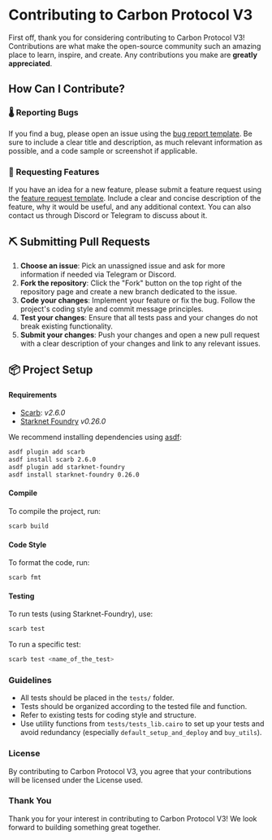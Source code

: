 # Contributing to Carbon Protocol V3

First off, thank you for considering contributing to Carbon Protocol V3! Contributions are what make the open-source community such an amazing place to learn, inspire, and create. Any contributions you make are **greatly appreciated**.

## How Can I Contribute?

### 🌡️ Reporting Bugs

If you find a bug, please open an issue using the [bug report template](https://github.com/carbonable-labs/carbon-protocol-v3/issues/new?assignees=&labels=bug&template=01_BUG_REPORT.md&title=bug%3A+). Be sure to include a clear title and description, as much relevant information as possible, and a code sample or screenshot if applicable.

### 📝 Requesting Features

If you have an idea for a new feature, please submit a feature request using the [feature request template](https://github.com/carbonable-labs/carbon-protocol-v3/issues/new?assignees=&labels=enhancement&template=02_FEATURE_REQUEST.md&title=feat%3A+). Include a clear and concise description of the feature, why it would be useful, and any additional context. You can also contact us through Discord or Telegram to discuss about it.

## ⛏️ Submitting Pull Requests
1. **Choose an issue**: Pick an unassigned issue and ask for more information if needed via Telegram or Discord.
2. **Fork the repository**: Click the "Fork" button on the top right of the repository page and create a new branch dedicated to the issue.
3. **Code your changes**: Implement your feature or fix the bug. Follow the project's coding style and commit message principles.
4. **Test your changes**: Ensure that all tests pass and your changes do not break existing functionality.
5. **Submit your changes**: Push your changes and open a new pull request with a clear description of your changes and link to any relevant issues.

## 📦 Project Setup

#### Requirements

- [Scarb](https://docs.swmansion.com/scarb/): *v2.6.0*
- [Starknet Foundry](https://foundry-rs.github.io/starknet-foundry/index.html) *v0.26.0*

We recommend installing dependencies using [asdf](https://asdf-vm.com/):

```bash
asdf plugin add scarb
asdf install scarb 2.6.0
asdf plugin add starknet-foundry
asdf install starknet-foundry 0.26.0
```

#### Compile

To compile the project, run:
```bash
scarb build
```

#### Code Style
To format the code, run:

```bash
scarb fmt
```

#### Testing
To run tests (using Starknet-Foundry), use:

```bash
scarb test
```

To run a specific test:
```bash
scarb test <name_of_the_test>
```

### Guidelines
- All tests should be placed in the `tests/` folder.
- Tests should be organized according to the tested file and function.
- Refer to existing tests for coding style and structure.
- Use utility functions from `tests/tests_lib.cairo` to set up your tests and avoid redundancy (especially `default_setup_and_deploy` and `buy_utils`).

### License
By contributing to Carbon Protocol V3, you agree that your contributions will be licensed under the License used.

### Thank You
Thank you for your interest in contributing to Carbon Protocol V3! We look forward to building something great together.


